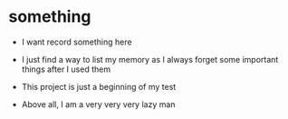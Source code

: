 something
=========

* I want record something here

* I just find a way to list my memory as I always forget some important things after I used them

* This project is just a beginning of my test

* Above all, I am a very very very lazy man
